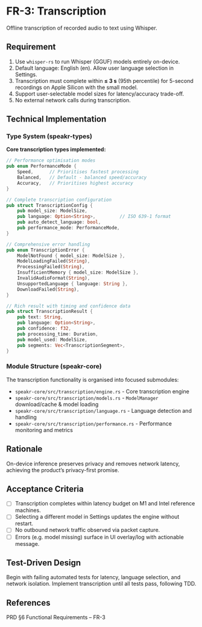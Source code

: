 # FR-3: Transcription

Offline transcription of recorded audio to text using Whisper.

## Requirement

1. Use `whisper-rs` to run Whisper (GGUF) models entirely on-device.
2. Default language: English (en). Allow user language selection in Settings.
3. Transcription must complete within **≤ 3 s** (95th percentile) for 5-second recordings on Apple
   Silicon with the small model.
4. Support user-selectable model sizes for latency/accuracy trade-off.
5. No external network calls during transcription.

## Technical Implementation

### Type System (speakr-types)

**Core transcription types implemented:**

```rust
// Performance optimisation modes
pub enum PerformanceMode {
    Speed,      // Prioritises fastest processing
    Balanced,   // Default - balanced speed/accuracy
    Accuracy,   // Prioritises highest accuracy
}

// Complete transcription configuration
pub struct TranscriptionConfig {
    pub model_size: ModelSize,
    pub language: Option<String>,         // ISO 639-1 format
    pub auto_detect_language: bool,
    pub performance_mode: PerformanceMode,
}

// Comprehensive error handling
pub enum TranscriptionError {
    ModelNotFound { model_size: ModelSize },
    ModelLoadingFailed(String),
    ProcessingFailed(String),
    InsufficientMemory { model_size: ModelSize },
    InvalidAudioFormat(String),
    UnsupportedLanguage { language: String },
    DownloadFailed(String),
}

// Rich result with timing and confidence data
pub struct TranscriptionResult {
    pub text: String,
    pub language: Option<String>,
    pub confidence: f32,
    pub processing_time: Duration,
    pub model_used: ModelSize,
    pub segments: Vec<TranscriptionSegment>,
}
```

### Module Structure (speakr-core)

The transcription functionality is organised into focused submodules:

- `speakr-core/src/transcription/engine.rs` - Core transcription engine
- `speakr-core/src/transcription/models.rs` - `ModelManager` download/cache & model loading
- `speakr-core/src/transcription/language.rs` - Language detection and handling
- `speakr-core/src/transcription/performance.rs` - Performance monitoring and metrics

## Rationale

On-device inference preserves privacy and removes network latency, achieving the product’s
privacy-first promise.

## Acceptance Criteria

- [ ] Transcription completes within latency budget on M1 and Intel reference machines.
- [ ] Selecting a different model in Settings updates the engine without restart.
- [ ] No outbound network traffic observed via packet capture.
- [ ] Errors (e.g. model missing) surface in UI overlay/log with actionable message.

## Test-Driven Design

Begin with failing automated tests for latency, language selection, and network isolation. Implement
transcription until all tests pass, following TDD.

## References

PRD §6 Functional Requirements – FR-3
